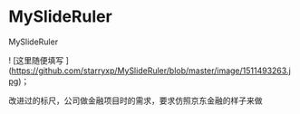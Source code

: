 # MySlideRuler
MySlideRuler

! [这里随便填写 ] (https://github.com/starryxp/MySlideRuler/blob/master/image/1511493263.jpg)；

改进过的标尺，公司做金融项目时的需求，要求仿照京东金融的样子来做

